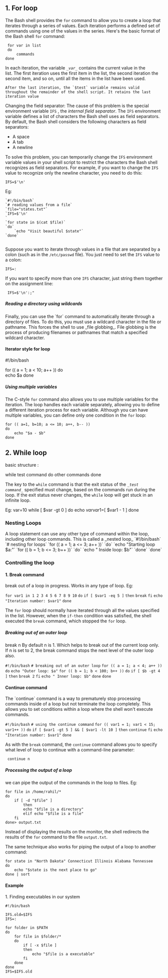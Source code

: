 
<h2> 1. For loop </h2>

The Bash shell provides the `for` command to allow you to create a loop that iterates through a series of values. Each iteration performs a defined set of commands using one of the values in the series. Here's the basic format of the Bash shell `for` command:

```
 for var in list
 do
	 commands
done
```

In each iteration, the variable _`_var_`_ contains the current value in the list. The first iteration uses the first item in the list, the second iteration the second item, and so on, until all the items in the list have been used.

	After the last iteration, the `$test` variable remains valid throughout the remainder of the shell script. It retains the last iteration value


Changing the field separator:
The cause of this problem is the special environment variable `IFS` , the _internal field separator_. The `IFS` environment variable defines a list of characters the Bash shell uses as field separators. By default, the Bash shell considers the following characters as field separators:

- A space
- A tab
- A newline

To solve this problem, you can temporarily change the `IFS` environment variable values in your shell script to restrict the characters the Bash shell recognizes as field separators. For example, if you want to change the `IFS` value to recognize only the newline character, you need to do this:

```
IFS=$'\n'
```

Eg: 
```
`#!/bin/bash` 
`# reading values from a file` 
`file="states.txt"`
`IFS=$'\n'
` 
`for state in $(cat $file)` 
`do` 
	`echo "Visit beautiful $state"` 
`done`
```
```
```

Suppose you want to iterate through values in a file that are separated by a colon (such as in the `/etc/passwd` file). You just need to set the `IFS` value to a colon:

	IFS=:
If you want to specify more than one `IFS` character, just string them together on the assignment line:

```
 IFS=$'\n':;"
```
<h5> Reading a directory using wildcards </h5>
Finally, you can use the `for` command to automatically iterate through a directory of files. To do this, you must use a wildcard character in the file or pathname. This forces the shell to use _file globbing_. File globbing is the process of producing filenames or pathnames that match a specified wildcard character.


<h4> Iterator style for loop </h4>
#!/bin/bash

for (( a = 1; a < 10; a++ ))
do      
        echo $a
done    

#####  Using multiple variables

The C-style `for` command also allows you to use multiple variables for the iteration. The loop handles each variable separately, allowing you to define a different iteration process for each variable. Although you can have multiple variables, you can define only one condition in the `for` loop:

```
for (( a=1, b=10; a <= 10; a++, b-- ))
do
	echo "$a - $b"
done

```
<h2>2. While loop </h2>
basic structure :

while test command
do 
	other commands
done

The key to the `while` command is that the exit status of the _`_test command_`_ specified must change, based on the commands run during the loop. If the exit status never changes, the `while` loop will get stuck in an infinite loop.

Eg:
var=10
while [ $var -gt 0 ]
do
	echo $var
	 var1=$[ $var1 - 1 ]
done


<h3> Nesting Loops </h3>
A loop statement can use any other type of command within the loop, including other loop commands. This is called a _nested loop_
`#!/bin/bash`
`# nesting for loops` 
`for (( a = 1; a <= 3; a++ ))`
`do` 
	`echo "Starting loop $a:"` 
	`for (( b = 1; b <= 3; b++ ))` 
	`do` 
		`echo " Inside loop: $b"` 
		`done` 
`done`


<h3> Controlling the loop </h3>
<h4> 1. Break command </h4>
break out of a loop in progress. Works in any type of loop. 
Eg: 

`for var1 in 1 2 3 4 5 6 7 8 9 10`
`do`
	`if [ $var1 -eq 5 ]`
	 `then` 
		 `break` 
	`fi` 
	`echo "Iteration number: $var1"` 
`done`

The `for` loop should normally have iterated through all the values specified in the list. However, when the `if-then` condition was satisfied, the shell executed the `break` command, which stopped the `for` loop.

<h5> Breaking out of an outer loop </h5>
break n
By default n is 1.  Which helps to break out of the current loop only. If n is set to 2, the break command stops the next level of the outer loop also.

`#!/bin/bash` 
`# breaking out of an outer loop` 
`for (( a = 1; a < 4; a++ ))` 
`do` 
	`echo "Outer loop: $a"` 
	`for (( b = 1; b < 100; b++ ))` 
	`do` 
		`if [ $b -gt 4 ]` 
		`then` 
			`break 2` 
		`fi` 
		`echo " Inner loop: $b"` 
	`done` 
`done`


<h4> Continue command </h4>
The `continue` command is a way to prematurely stop processing commands inside of a loop but not terminate the loop completely. This allows you to set conditions within a loop where the shell won't execute commands.

`#!/bin/bash` 
`# using the continue command` 
`for (( var1 = 1; var1 < 15; var1++ ))` 
`do` 
	`if [ $var1 -gt 5 ] && [ $var1 -lt 10 ]` 
	`then` 
		`continue` 
	`fi` 
	`echo "Iteration number: $var1"` 
`done`

As with the `break` command, the `continue` command allows you to specify what level of loop to continue with a command-line parameter:

```
 continue n
```

<h5> Processing the output of a loop </h5>
we can pipe the output of the commands in the loop to files. Eg:

```
for file in /home/rahil/*
do
	if [ -d "$file" ] 
		then 
		echo "$file is a directory" 
		elif echo "$file is a file" 
	fi 
done> output.txt
```

Instead of displaying the results on the monitor, the shell redirects the results of the `for` command to the file `output.txt`.


The same technique also works for piping the output of a loop to another command:

```
for state in "North Dakota" Connecticut Illinois Alabama Tennessee
do
	echo "$state is the next place to go"
done | sort
```


<h4> Example </h4>
1. Finding executables in our system

	#!/bin/bash
	
	IFS.old=$IFS
	IFS=:
	
	for folder in $PATH
	do
		for file in $folder/*
		do
			if [ -x $file ]
			then
				echo "$file is a executable"
			fi
		done
	done
	IFS=$IFS.old

